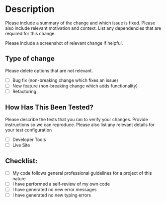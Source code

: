 # Description

Please include a summary of the change and which issue is fixed. Please also include relevant motivation and context. List any dependencies that are required for this change.


Please include a screenshot of relevant change if helpful.

## Type of change

Please delete options that are not relevant.

- [ ] Bug fix (non-breaking change which fixes an issue)
- [ ] New feature (non-breaking change which adds functionality)
- [ ] Refactoring

## How Has This Been Tested?
Please describe the tests that you ran to verify your changes. Provide instructions so we can reproduce. Please also list any relevant details for your test configuration

- [ ] Developer Tools
- [ ] Live Site

## Checklist:

- [ ] My code follows general professional guidelines for a project of this nature
- [ ] I have performed a self-review of my own code
- [ ] I have generated no new error messages
- [ ] I have generated no new typing errors
